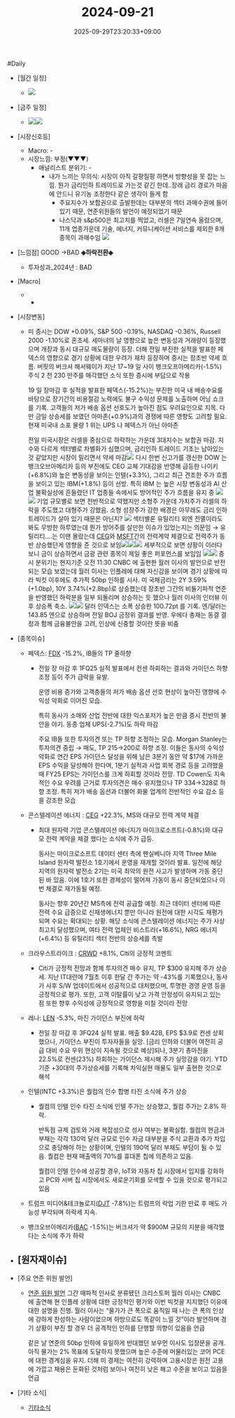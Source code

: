 ﻿---
title: "2024-09-21"
date: 2025-09-29T23:20:33+09:00
lastmod: 2025-10-02T20:04:46+09:00
type: docs
sidebar:
  open: true
weight: 16
---
<div style="display:none">
  <meta property="article:published_time" content="2025-09-29T14:20:33Z" />
  <meta property="article:modified_time" content="2025-10-02T11:04:46Z" />
</div>
#Daily 

- [월간 일정]
	- ![](Pasted%20image%2020240913105517.png)

- [금주 일정]
	- ![](Pasted%20image%2020240920102852.png)![](Pasted%20image%2020240920102541.png)

- [시장신호등]
	- Macro: -
	- 시장느낌: 부정(▼▼▼)
		- 애널리스트 분위기: -
			- 내가 느끼는 무의식: 시장이 아직 갈팡질팡 하면서 방향성을 못 잡는 느낌. 뭔가 금리인하 트레이드로 가는것 같긴 한데..장래 금리 경로가 마음에 안드니 유기농 조정한다 같은 생각이 들게 함
				- 주요지수가 보합권으로 츨발한데는 대부분의 섹터 과매수권에 들어있기 때문, 연준위원들의 발언이 예정되었기 때문
				- 나스닥과 s&p500은 최고치를 찍었고, 러셀은 7일연속 올랐으며, 11개 업종가운데 기술, 에너지, 커뮤니케이션 서비스를 제외한 8개 종목이 과매수임
					  ![](Pasted%20image%2020240921142705.png)

- [느낌점] GOOD →BAD **◈하락전환◈** 
	- 투자성과_2024년 : BAD

- [Macro]
	- -

- [시장변동]
	- 미 증시는 DOW +0.09%, S&P 500 -0.19%, NASDAQ -0.36%, Russell 2000 -1.10%로 혼조세. 세마녀의 날 영향으로 높은 변동성과 거래량이 등장했으며 개장과 동시 대규모 매도물량이 등장. 더해 전일 부진한 실적을 발표한 페덱스의 영향으로 경기 상황에 대한 우려가 재차 등장하며 증시는 장초반 약세 흐름. 버핏의 버크셔 해서웨이가 지난 17~19 일 사이 뱅크오프아메리카(-1.5%) 주식 2 천 230 만주를 매각했던 소식 또한 증시에 부담으로 작용
	  
		19 일 장마감 후 실적을 발표한 페덱스(-15.2%)는 부진한 미국 내 배송수요를 바탕으로 장기간의 비용절감 노력에도 불구 수익성 문제를 노출하며 어닝 쇼크를 기록. 고객들의 저가 배송 옵션 선호도가 높아진 점도 우려요인으로 지목. 다만 금일 상승세를 보였던 아마존(+0.9%)과의 경쟁에 따른 영향도 고려할 필요. 현재 미국내 소포 물량 1 위는 UPS 나 페덱스가 아닌 아마존
	  
	  전일 미국시장은 러셀을 중심으로 하락하는 가운데 3대지수는 보합권 마감. 지수와 다르게 섹터별로 차별화가 심했으며, 금리인하 트레이드 기조는 남아있는 것 같았지만 시장이 밀리면서 약세 마감![](Pasted%20image%2020240921140017.png)
	  다시 한번 신고가를 갱신한 DOW 는 뱅크오브아메리카 등의 부진에도 CEO 교체 기대감을 반영해 급등한 나이키(+6.8%)와 높은 변동성을 보이는 인텔(+3.3%), 그리고 최근 견조한 주가 흐름을 보이고 있는 IBM(+1.8%) 등이 선방. 특히 IBM 는 높은 시장 변동성과 AI 산업 불확실성에 흔들렸던 IT 업종들 속에서도 방어적인 주가 흐름을 유지 중
	  ![](Pasted%20image%2020240921141911.png)![](Pasted%20image%2020240921142003.png)
	  기업 규모별로 보면 전반적으로 약했지만 소형주 가운데 가치주가 러셀의 하락을 주도했고 대형주가 강했음. 소형 성장주가 강한 배경은 아무래도 금리 인하 트레이드가 살아 있기 때문은 아닌지?
	  ![](Pasted%20image%2020240921140026.png)
	  섹터별론 유틸리티 외엔 전멸이라도 봐도 무방한 하루였는데 뭔가 방어주를 살만한 이슈가 있었는지는 의문임
	  → 유틸리티....는 이땐 몰랐는데 [CEG](/company-analysis/ceg/)와 [MSFT](/company-analysis/msft/)간의 전력계약 체결으로 전력주가 동반 상승했던게 영향을 준 것으로 보임![](Pasted%20image%2020240921142211.png)![](Pasted%20image%2020240923093014.png)![](Pasted%20image%2020240923093214.png)
	  세부적으로 보면 상황이 이러다 보니 금이 상승하면서 금광 관련 종목이 제일 좋은 퍼포먼스를 보임임
	  ![](Pasted%20image%2020240921142317.png)![](Pasted%20image%2020240921142255.png)
	  증시 분위기는 현지기준 오전 11:30 CNBC 에 출현한 월러 이사의 발언으로 반전되는 모습 보였는데 월러 이사는 인플레에 대해 자신감을 보이며 경기 상황에 따라 빅컷 이후에도 추가적 50bp 인하를 시사. 미 국채금리는 2Y 3.59%(+1.0bp), 10Y 3.74%(+2.8bp)로 상승했는데 장초반 그간의 비둘기파적 연준을 반영했던 하락분을 일부 되돌리며 상승하는 듯 했으나 월러 이사의 인터뷰 이후 상승폭 축소. ![](Pasted%20image%2020240921144005.png)![](Pasted%20image%2020240921143946.png)
	  달러 인덱스는 소폭 상승한 100.72pt 를 기록. 엔/달러는 143.85 엔으로 상승하며 전일 BOJ 금정위 결과를 반영. 우에다 총재는 동결 결정과 함께 금융불안을 고려, 인상에 신중할 것이란 뜻을 비춤

- [종목이슈]
	- 페덱스: [FDX](/company-analysis/fdx/) -15.2%, IB들의 TP 줄하향
		- 전일 장 마감 후 1FQ25 실적 발표에서 컨센 하회하는 결과와 가이던스 하향 조정 등이 주가 급락을 유발. 
		  
		  운영 비용 증가와 고객층들의 저가 배송 옵션 선호 현상이 높아진 영향에 수익성 악화로 이어진 모습. 
		  
		  특히 동사가 소매와 산업 전반에 대한 익스포저가 높은 만큼 증시 전반의 불안을 야기. 동종 업체 UPS(-2.7%)도 하락 마감 
		  
		  주요 IB들 또한 투자의견 또는 TP 하향 조정하는 모습. Morgan Stanley는 투자의견 중립 → 매도, TP $215→$200로 하향 조정. 이들은 동사의 수익성 악화로 연간 EPS 가이던스 달성을 위해 남은 3분기 동안 약 $17에 가까운 EPS 수익을 달성해야 한다며, 1분기 실적과 사업 회복 경로 등을 고려했을 때 FY25 EPS는 가이던스를 크게 하회할 것이라 전망. TD Cowen도 지속적인 수요 우려를 근거로 투자의견은 매수 유지했으나 TP $334→$328로 하향 조정. 특히 저가 배송 옵션과 더불어 화물 업계의 전반적인 수요 감소 등을 강조한 모습
		  
	- 콘스텔레이션 에너지 : [CEG](/company-analysis/ceg/) +22.3%, MS와 대규모 전력 계약 체결
		- 최대 원자력 기업 콘스텔레이션 에너지가 마이크로소프트(-0.8%)와 대규모 전력 계약을 체결 했다는 소식에 주가 급등. 
		  
		  동사는 마이크로소프트 데이터 센터 측에 펜실베니아 지역 Three Mile Island 원자력 발전소 1호기에서 운영을 재개할 것이라 발표. 일전에 해당 지역의 원자력 발전소 2기는 미국 최악의 원전 사고가 발생하며 가동 중단된 바 있음. 이에 1호기 또한 경제성이 떨어져 가동이 동시 중단되었으나 이번 체결로 재가동될 예정. 
		  
		  동사는 향후 20년간 MS측에 전력 공급할 예정. 최근 데이터 센터에 따른 전력 수요 급증으로 신재생에너지 뿐만 아니라 원전에 대한 시각도 재평가되며 수요는 확대되는 상황. 해당 소식에 콘스텔레이션 에너지는 주가 사상 최고치 달성했으며, 여타 전력 업체인 비스트라(+16.6%), NRG 에너지(+6.4%) 등 유틸리티 섹터 전반의 상승세를 촉발
		  
	- 크라우스트라이크 : [CRWD](/company-analysis/crwd/) +8.1%, Citi의 긍정적 코멘트
		- Citi가 긍정적 전망과 함께 투자의견 매수 유지, TP $300 유지해 주가 상승세. 지난 IT대란에 7월초 이후 한달 간 주가는 약 -43%를 기록했으나, 동사가 사후 S/W 업데이트에서 성공적으로 대처했으며, 투명한 경영 운영 등을 긍정적으로 평가. 또한, 고객 이탈률이 낮고 가격 안정성이 유지되고 있는 점 또한 향후 수익성에 긍정적으로 영향을 미칠 것이라 전망
		  
	- 레나: [LEN](/company-analysis/len/) -5.3%, 마진 가이던스 부진에 하락
		- 전일 장 마감 후 3FQ24 실적 발표. 매출 $9.42B, EPS $3.9로 컨센 상회했으나, 가이던스 부진이 투자자들을 실망. [금리 인하와 더불어 여전히 공급 대비 수요 우위 현상이 지속될 것으로 예상]되나, 3분기 총마진을 22.5%로 컨센(23%) 하회하는 가이던스 제시해 주가 실망감을 야기. YTD 기준 +30대의 주가상승세를 기록해 차익실현 매물도 일부 출현한 것으로 해석
		  
	* 인텔(INTC +3.3%)은 퀄컴의 인수 합병 타진 소식에 주가 상승
		* 퀄컴의 인텔 인수 타진 소식에 인텔 주가는 상승했고, 퀄컴 주가는 2.8% 하락. 
		  
		  반독점 규제 검토와 거래 복잡성으로 성사 여부는 불확실함. 퀄컴의 현금과 부채는 각각 130억 달러 규모로 인수 자금 대부분을 주식 교환과 추가 차입으로 충당해야 하는 상황이며, 인텔의 190억 달러 부채도 부담이 될 수 있음. 퀄컴은 현재 매출액의 70%를 휴대폰 칩에 의존하고 있음. 
		  
		  퀄컴이 인텔 인수에 성공할 경우, IoT와 자동차 칩 시장에서 입지를 강화하고 PC와 서버 칩 시장에서도 새로운기회를 모색할 수 있을 것으로 평가되고 있음
		  
	* 트럼프 미디어&테크놀로지([DJT](/company-analysis/djt/) -7.8%)는 트럼프의 락업 기한 만료 후 매도 가능성 부각되며 하락세 지속.
	  
	* 뱅크오브아메리카([BAC](/company-analysis/bac/) -1.5%)는 버크셔가 약 $900M 규모의 지분을 매각했다는 소식에 주가 하락

- [원자재이슈]
	- 

- [주요 연준 위원 발언]
	- [연준 위원 발언](/industry-study/연준-위원-발언/) 그간 매파적 인사로 분류됐던 크리스토퍼 월러 이사는 CNBC 에 출연해 현 인플레 상황에 대한 긍정적인 평가와 이번 빅컷을 지지했던 이유에 대한 설명을 진행. 월러 이사는 “물가가 큰 폭으로 움직일 때 나는 큰 폭의 인상에 강하게 찬성하는 사람이었으며 하방으로도 똑같이 느낄 것”이라 발언하며 경기 상황이 부진 할 경우 더 공격적인 인하를 단행할 의향이 있음을 언급
	  
	  같은 날 연준의 50bp 인하에 유일하게 반대했던 보우먼 이사도 입장문을 공개. 아직 물가는 2% 목표에 도달하지 못했으며 높은 수준에 머물러있는 코어 PCE 에 대한 경계심을 유지. 더해 미 경제는 여전히 강력하며 고용시장은 원전 고용에 가깝고 채용은 둔화된 것처럼 보이나 여전히 낮은 해고 수준을 보이고 있음을 언급

- [기타 소식]
	- [기타소식](/industry-study/기타소식/)

